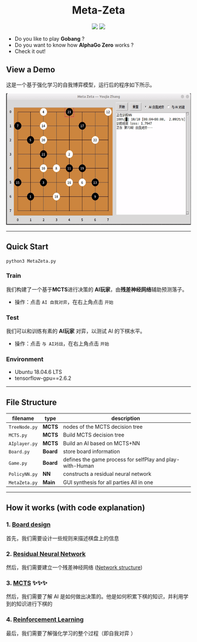 <h1 align="center">Meta-Zeta</h1>

<p align="center">
<img src="https://img.shields.io/badge/made%20by-youjiaZhang-blue.svg" >

<img src="https://badges.frapsoft.com/os/v1/open-source.svg?v=103" >
</p>

- Do you like to play **Gobang** ?
- Do you want to know how **AlphaGo Zero** works ?
- Check it out!

## View a Demo
这是一个基于强化学习的自我博弈模型，运行后的程序如下所示。

<div align=center>
<img src="images/show-how.gif" width = "551" height = "357" align=center/>
</div>

---
## Quick Start
```
python3 MetaZeta.py
```
### Train
我们构建了一个基于**MCTS**进行决策的 **AI玩家**，由**残差神经网络**辅助预测落子。
- 操作：点击 `AI 自我对弈`，在右上角点击 `开始`

### Test
我们可以和训练有素的 **AI玩家** 对弈，以测试 AI 的下棋水平。
- 操作：点击 `与 AI对战`，在右上角点击 `开始`

### Environment
- Ubuntu 18.04.6 LTS
- tensorflow-gpu==2.6.2

---
## File Structure
|filename|type|description|     
|-|-|-|
|`TreeNode.py`|**MCTS**| nodes of the MCTS decision tree| 
|`MCTS.py`|**MCTS**|Build MCTS decision tree|  
|`AIplayer.py`|**MCTS**|Build an AI based on MCTS+NN|  
|`Board.py`|**Board**|store board information| 
|`Game.py`|**Board**|defines the game process for selfPlay and play-with-Human|  
|`PolicyNN.py`|**NN**|constructs a residual neural network| 
|`MetaZeta.py`|**Main**|GUI synthesis for all parties All in one| 

---
## How it works (with code explanation)
### 1. [Board design](docs/Board.md)
首先，我们需要设计一些规则来描述棋盘上的信息

### 2. [Residual Neural Network](docs/PolicyNN.md)
然后，我们需要建立一个残差神经网络 ([Network structure](images/model.png))

### 3. [MCTS](docs/MCTS.md) ✨✨✨
然后，我们需要了解 AI 是如何做出决策的。他是如何积累下棋的知识，并利用学到的知识进行下棋的

### 4. [Reinforcement Learning](docs/RL.md)      
最后，我们需要了解强化学习的整个过程（即自我对弈 ）


